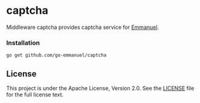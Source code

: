 # captcha

Middleware captcha provides captcha service for
[Emmanuel](https://github.com/go-emmanuel/emmanuel).

### Installation

	go get github.com/go-emmanuel/captcha

## License

This project is under the Apache License, Version 2.0. See the [LICENSE](LICENSE) file for the full license text.
